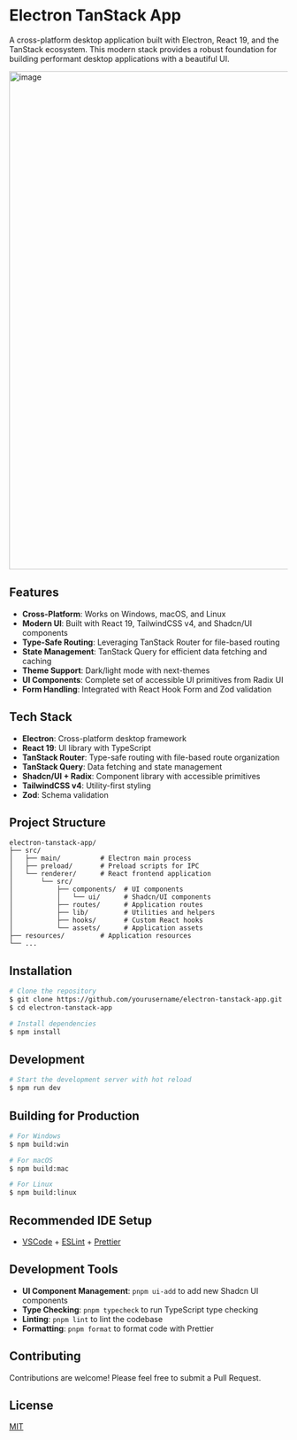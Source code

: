 # Electron TanStack App

A cross-platform desktop application built with Electron, React 19, and the TanStack ecosystem. This modern stack provides a robust foundation for building performant desktop applications with a beautiful UI.

<img width="900" alt="image" src="https://github.com/user-attachments/assets/1c142933-d2f3-4a6d-8f19-f10e6c147a52" />


## Features

- **Cross-Platform**: Works on Windows, macOS, and Linux
- **Modern UI**: Built with React 19, TailwindCSS v4, and Shadcn/UI components
- **Type-Safe Routing**: Leveraging TanStack Router for file-based routing
- **State Management**: TanStack Query for efficient data fetching and caching
- **Theme Support**: Dark/light mode with next-themes
- **UI Components**: Complete set of accessible UI primitives from Radix UI
- **Form Handling**: Integrated with React Hook Form and Zod validation

## Tech Stack

- **Electron**: Cross-platform desktop framework
- **React 19**: UI library with TypeScript
- **TanStack Router**: Type-safe routing with file-based route organization
- **TanStack Query**: Data fetching and state management
- **Shadcn/UI + Radix**: Component library with accessible primitives
- **TailwindCSS v4**: Utility-first styling
- **Zod**: Schema validation

## Project Structure

```
electron-tanstack-app/
├── src/
│   ├── main/          # Electron main process
│   ├── preload/       # Preload scripts for IPC
│   └── renderer/      # React frontend application
│       └── src/
│           ├── components/  # UI components
│           │   └── ui/      # Shadcn/UI components
│           ├── routes/      # Application routes
│           ├── lib/         # Utilities and helpers
│           ├── hooks/       # Custom React hooks
│           └── assets/      # Application assets
├── resources/         # Application resources
└── ...
```

## Installation

```bash
# Clone the repository
$ git clone https://github.com/yourusername/electron-tanstack-app.git
$ cd electron-tanstack-app

# Install dependencies
$ npm install
```

## Development

```bash
# Start the development server with hot reload
$ npm run dev
```

## Building for Production

```bash
# For Windows
$ npm build:win

# For macOS
$ npm build:mac

# For Linux
$ npm build:linux
```

## Recommended IDE Setup

- [VSCode](https://code.visualstudio.com/) + [ESLint](https://marketplace.visualstudio.com/items?itemName=dbaeumer.vscode-eslint) + [Prettier](https://marketplace.visualstudio.com/items?itemName=esbenp.prettier-vscode)

## Development Tools

- **UI Component Management**: `pnpm ui-add` to add new Shadcn UI components
- **Type Checking**: `pnpm typecheck` to run TypeScript type checking
- **Linting**: `pnpm lint` to lint the codebase
- **Formatting**: `pnpm format` to format code with Prettier

## Contributing

Contributions are welcome! Please feel free to submit a Pull Request.

## License

[MIT](LICENSE)
